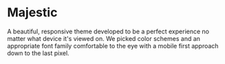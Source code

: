 # Majestic
A beautiful, responsive theme developed to be a perfect experience no matter what device it's viewed on. We picked color schemes and an appropriate font family comfortable to the eye with a mobile first approach down to the last pixel.

